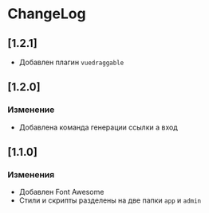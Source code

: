 # ChangeLog

## [1.2.1]

- Добавлен плагин `vuedraggable`

## [1.2.0]

### Изменение

- Добавлена команда генерации ссылки а вход

## [1.1.0]

### Изменения

- Добавлен Font Awesome
- Стили и скрипты разделены на две папки `app` и `admin`